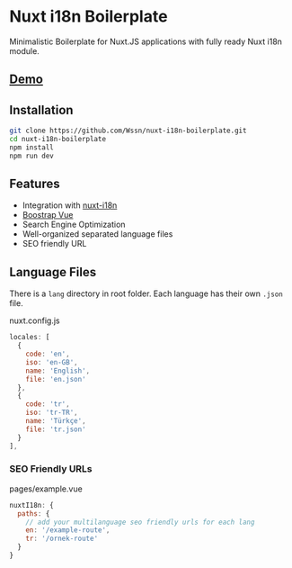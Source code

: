 # Nuxt i18n Boilerplate
Minimalistic Boilerplate for Nuxt.JS applications with fully ready Nuxt i18n module.


## [Demo](https://nuxt-i18n-boilerplate.now.sh)

## Installation

```sh
git clone https://github.com/Wssn/nuxt-i18n-boilerplate.git
cd nuxt-i18n-boilerplate
npm install
npm run dev
```


## Features
- Integration with [nuxt-i18n](https://nuxt-community.github.io/nuxt-i18n/)
- [Boostrap Vue](https://bootstrap-vue.js.org/)
- Search Engine Optimization
- Well-organized separated language files
- SEO friendly URL

## Language Files

There is a `lang` directory in root folder. Each language has their own `.json` file.

nuxt.config.js

```javascript
locales: [
  {
    code: 'en',
    iso: 'en-GB',
    name: 'English',
    file: 'en.json'
  },
  {
    code: 'tr',
    iso: 'tr-TR',
    name: 'Türkçe',
    file: 'tr.json'
  }
],
```


### SEO Friendly URLs

pages/example.vue

```javascript
nuxtI18n: {
  paths: {
    // add your multilanguage seo friendly urls for each lang
    en: '/example-route',
    tr: '/ornek-route'
  }
}
```

